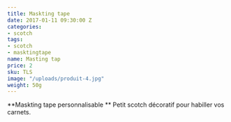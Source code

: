 ```yaml
---
title: Maskting tape
date: 2017-01-11 09:30:00 Z
categories:
- scotch
tags:
- scotch
- masktingtape
name: Masting tap
price: 2
sku: TLS
image: "/uploads/produit-4.jpg"
weight: 50g
---
```


**Maskting tape personnalisable **
Petit scotch décoratif pour habiller vos carnets. 